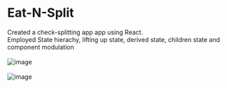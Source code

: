 # Eat-N-Split

Created a check-splitting app app using React.\
Employed State hierachy, lifting up state, derived state, children state and component modulation\
\
![image](https://github.com/EliGandin/JavaScript-Projects/assets/87780727/eabb1e9a-f711-48de-9797-6e418b99c44b)\
\
![image](https://github.com/EliGandin/JavaScript-Projects/assets/87780727/a33ca04a-80db-45ba-9191-5c8e7a5321db)


